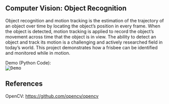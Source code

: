 ## Computer Vision: Object Recognition

Object recognition and motion tracking is the estimation of the trajectory of an object over time by locating the object’s position in every frame. When the object is detected, motion tracking is applied to record the object’s movement across time that the object is in view. The ability to detect an object and track its motion is a challenging and actively researched field in today’s world. This project demonstrates how a frisbee can be identified and monitored while in motion.

Demo (Python Code):<br>
<kbd>![Demo](https://github.com/nis1/object-detection-tracking/blob/master/static/demo.gif)</kbd>

## References

OpenCV:
https://github.com/opencv/opencv
